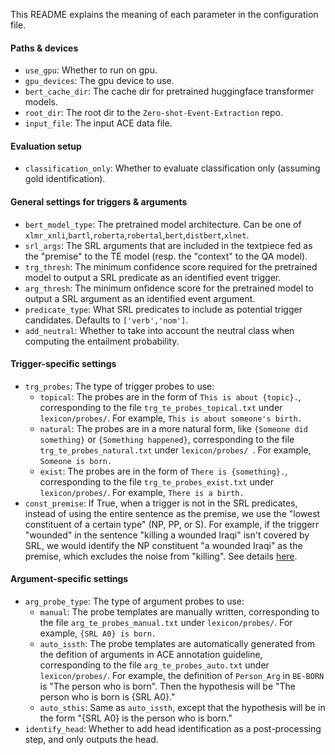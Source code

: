 This README explains the meaning of each parameter in the configuration file.

#### Paths & devices
* `use_gpu`: Whether to run on gpu.
* `gpu_devices`: The gpu device to use.
* `bert_cache_dir`: The cache dir for pretrained huggingface transformer models.
* `root_dir`: The root dir to the `Zero-shot-Event-Extraction` repo.
* `input_file`: The input ACE data file.

#### Evaluation setup
* `classification_only`: Whether to evaluate classification only (assuming gold identification).

#### General settings for triggers & arguments
* `bert_model_type`: The pretrained model architecture. Can be one of `xlmr_xnli`,`bartl`,`roberta`,`robertal`,`bert`,`distbert`,`xlnet`.
* `srl_args`: The SRL arguments that are included in the textpiece fed as the "premise" to the TE model (resp. the "context" to the QA model).
* `trg_thresh`: The minimum confidence score required for the pretrained model to output a SRL predicate as an identified event trigger.
* `arg_thresh`: The minimum onfidence score for the pretrained model to output a SRL argument as an identified event argument.
* `predicate_type`: What SRL predicates to include as potential trigger candidates. Defaults to `['verb','nom']`.  
* `add_neutral`: Whether to take into account the neutral class when computing the entailment probability.

#### Trigger-specific settings
* `trg_probes`: The type of trigger probes to use:
	* `topical`: The probes are in the form of `This is about {topic}.`, corresponding to the file `trg_te_probes_topical.txt` under `lexicon/probes/`. For example, `This is about someone's birth.`
	* `natural`: The probes are in a more natural form, like `{Someone did something}` or `{Something happened}`, corresponding to the file `trg_te_probes_natural.txt` under `lexicon/probes/ `. For example, `Someone is born.`
	* `exist`: The probes are in the form of `There is {something}.`, corresponding to the file `trg_te_probes_exist.txt` under `lexicon/probes/`. For example, `There is a birth.`
* `const_premise`: If True, when a trigger is not in the SRL predicates, instead of using the entire sentence as the premise, we use the "lowest constituent of a certain type" (NP, PP, or S). For example, if the triggerr "wounded" in the sentence "killing a wounded Iraqi" isn't covered by SRL, we would identify the NP constituent "a wounded Iraqi" as the premise, which excludes the noise from "killing". See details [here](https://docs.google.com/document/d/1jqS7LTekh1G8MHQ9P9AWy27afbGBPrrKlLJqryT6Rj4/edit#bookmark=id.ec387xm2h8tm).

#### Argument-specific settings
* `arg_probe_type`: The type of argument probes to use:
	* `manual`: The probe templates are manually written, corresponding to the file `arg_te_probes_manual.txt` under `lexicon/probes/`. For example, `{SRL A0} is born.`
	* `auto_issth`: The probe templates are automatically generated from the defition of arguments in ACE annotation guideline, corresponding to the file `arg_te_probes_auto.txt` under `lexicon/probes/`. For example, the definition of `Person_Arg` in `BE-BORN` is "The person who is born". Then the hypothesis will be "The person who is born is {SRL A0}."
	* `auto_sthis`: Same as `auto_issth`, except that the hypothesis will be in the form "{SRL A0} is the person who is born."
* `identify_head`: Whether to add head identification as a post-processing step, and only outputs the head.

